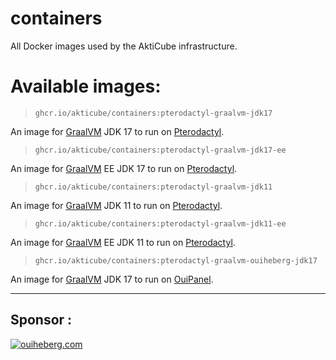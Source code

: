 # containers
All Docker images used by the AktiCube infrastructure.

# Available images:
> `ghcr.io/akticube/containers:pterodactyl-graalvm-jdk17`

An image for [GraalVM](https://graalvm.org/) JDK 17 to run on [Pterodactyl](https://pterodactyl.io).

> `ghcr.io/akticube/containers:pterodactyl-graalvm-jdk17-ee`

An image for [GraalVM](https://graalvm.org/) EE JDK 17 to run on [Pterodactyl](https://pterodactyl.io).

> `ghcr.io/akticube/containers:pterodactyl-graalvm-jdk11`

An image for [GraalVM](https://graalvm.org/) JDK 11 to run on [Pterodactyl](https://pterodactyl.io/).

> `ghcr.io/akticube/containers:pterodactyl-graalvm-jdk11-ee` 

An image for [GraalVM](https://graalvm.org/) EE JDK 11 to run on [Pterodactyl](https://pterodactyl.io).

> `ghcr.io/akticube/containers:pterodactyl-graalvm-ouiheberg-jdk17`

An image for [GraalVM](https://graalvm.org/) JDK 17 to run on [OuiPanel](https://ouipanel.fr).


- - -
## Sponsor :

[![ouiheberg.com](https://www.ouiheberg.com/fr/assets/img/ohlogo.png)](https://ouiheberg.com/)